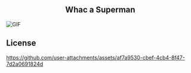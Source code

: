 
<h2 align = "center">Whac a Superman</h2> 
<img align="center" alt="GIF" src="https://images-wixmp-ed30a86b8c4ca887773594c2.wixmp.com/f/12cbe8a4-f55c-4b40-85bb-d8e1405e7b84/dfb35n3-96ab9e41-2dc3-4f27-a013-f0ad63fd4b46.gif?token=eyJ0eXAiOiJKV1QiLCJhbGciOiJIUzI1NiJ9.eyJzdWIiOiJ1cm46YXBwOjdlMGQxODg5ODIyNjQzNzNhNWYwZDQxNWVhMGQyNmUwIiwiaXNzIjoidXJuOmFwcDo3ZTBkMTg4OTgyMjY0MzczYTVmMGQ0MTVlYTBkMjZlMCIsIm9iaiI6W1t7InBhdGgiOiJcL2ZcLzEyY2JlOGE0LWY1NWMtNGI0MC04NWJiLWQ4ZTE0MDVlN2I4NFwvZGZiMzVuMy05NmFiOWU0MS0yZGMzLTRmMjctYTAxMy1mMGFkNjNmZDRiNDYuZ2lmIn1dXSwiYXVkIjpbInVybjpzZXJ2aWNlOmZpbGUuZG93bmxvYWQiXX0.Wx2PXvcVDuNXT_IFr3zT7MuJPTsCmTNw23uHzbLU-5U" />

## License

https://github.com/user-attachments/assets/af7a9530-cbef-4cb4-8f47-7d2a0691824d

